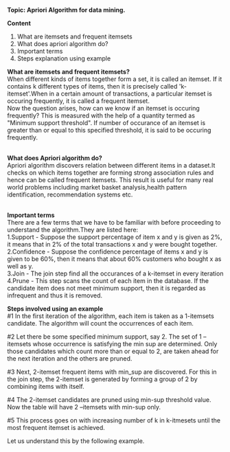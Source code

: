 <b>Topic: Apriori Algorithm for data mining.</b>

<b>Content</b>
1. What are itemsets and frequent itemsets
2. What does apriori algorithm do?
3. Important terms
4. Steps explanation using example

<b>What are itemsets and frequent itemsets?</b><br>
When different kinds of items together form a set, it is called an itemset. If it contains k different types of items, then it is precisely called 'k-itemset'.When in a certain amount of transactions, a particular itemset is occuring frequently, it is called a frequent itemset.<br>
Now the question arises, how can we know if an itemset is occuring frequently? This is measured with the help of a quantity termed as "Minimum support threshold".
If number of occurance of an itemset is greater than or equal to this specified threshold, it is said to be occuring frequently.<br><br>

<b>What does Apriori algorithm do?</b><br>
Apriori algorithm discovers relation between different items in a dataset.It checks on which items together are forming strong association rules and hence can be called frequent itemsets. This result is useful for many real world problems including market basket analysis,health pattern identification, recommendation systems etc.<br><br>

<b>Important terms</b><br>
There are a few terms that we have to be familiar with before proceeding to understand the algorithm.They are listed here:<br>
1.Support - Suppose the support percentage of item x and y is given as 2%, it means that in 2% of the total transactions x and y were bought together. <br>
2.Confidence - Suppose the confidence percentage of items x and y is given to be 60%, then it means that about 60% customers who bought x as well as y.<br>
3.Join - The join step find all the occurances of a k-itemset in every iteration<br>
4.Prune - This step scans the count of each item in the database. If the candidate item does not meet minimum support, then it is regarded as infrequent and thus it is removed.<br>

<b>Steps involved using an example</b><br>
#1 In the first iteration of the algorithm, each item is taken as a 1-itemsets candidate. The algorithm will count the occurrences of each item.

#2 Let there be some specified minimum support, say 2. The set of 1 – itemsets whose occurrence is satisfying the min sup are determined. Only those candidates which count more than or equal to 2, are taken ahead for the next iteration and the others are pruned.

#3 Next, 2-itemset frequent items with min_sup are discovered. For this in the join step, the 2-itemset is generated by forming a group of 2 by combining items with itself.

#4 The 2-itemset candidates are pruned using min-sup threshold value. Now the table will have 2 –itemsets with min-sup only.

#5 This process goes on with increasing number of k in k-itmesets until the most frequent itemset is achieved.

Let us understand this by the following example.


